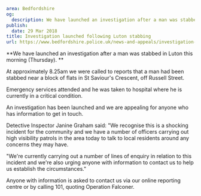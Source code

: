 ```yaml
area: Bedfordshire
og:
  description: We have launched an investigation after a man was stabbed in Luton this morning (Friday).
publish:
  date: 29 Mar 2018
title: Investigation launched following Luton stabbing
url: https://www.bedfordshire.police.uk/news-and-appeals/investigation-luton-stabbing-march18
```

**We have launched an investigation after a man was stabbed in Luton this morning (Thursday). **

At approximately 8.25am we were called to reports that a man had been stabbed near a block of flats in St Saviour's Crescent, off Russell Street.

Emergency services attended and he was taken to hospital where he is currently in a critical condition.

An investigation has been launched and we are appealing for anyone who has information to get in touch.

Detective Inspector Janine Graham said: "We recognise this is a shocking incident for the community and we have a number of officers carrying out high visibility patrols in the area today to talk to local residents around any concerns they may have.

"We're currently carrying out a number of lines of enquiry in relation to this incident and we're also urging anyone with information to contact us to help us establish the circumstances."

Anyone with information is asked to contact us via our online reporting centre or by calling 101, quoting Operation Falconer.

